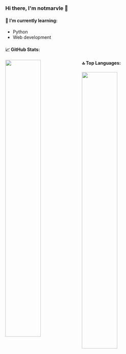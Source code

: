 ### Hi there, I'm notmarvle 👋

#### 🌱 I’m currently learning:
- Python
- Web development

#### 📈 GitHub Stats:
<img  align="left" src="https://github-readme-stats.vercel.app/api?username=NotMarvle&count_private=true&show_icons=true&theme=tokyonight" width="47%"/>

#### 🔝 Top Languages:
<img align="left" src="https://github-readme-stats.vercel.app/api/top-langs/username=NotMarvle&hide=php&theme=tokyonight" width="47%" />
